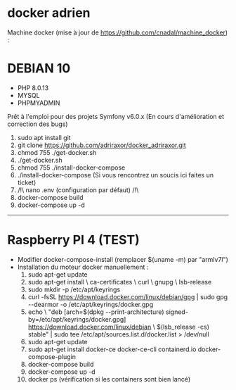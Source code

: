 # docker adrien

Machine docker (mise à jour de https://github.com/cnadal/machine_docker) :

# DEBIAN 10 

- PHP 8.0.13 
- MYSQL
- PHPMYADMIN

Prêt à l'emploi pour des projets Symfony v6.0.x (En cours d'amélioration et correction des bugs) 


1) sudo apt install git
2) git clone https://github.com/adriraxor/docker_adriraxor.git
3) chmod 755 ./get-docker.sh 
4) ./get-docker.sh
5) chmod 755 ./install-docker-compose
6) ./install-docker-compose (Si vous rencontrez un soucis ici faites un ticket) 
7) /!\ nano .env (configuration par défaut) /!\
8) docker-compose build
9) docker-compose up -d


---------------------------------------------------------------------------------------------------------------------------------------------------------

# Raspberry PI 4 (TEST)

- Modifier docker-compose-install (remplacer $(uname -m) par "armlv7l")
- Installation du moteur docker manuellement :
    1) sudo apt-get update
    2) sudo apt-get install \ ca-certificates \ curl \ gnupg \ lsb-release
    3) sudo mkdir -p /etc/apt/keyrings
    4) curl -fsSL https://download.docker.com/linux/debian/gpg | sudo gpg --dearmor -o /etc/apt/keyrings/docker.gpg
    5) echo \ "deb [arch=$(dpkg --print-architecture) signed-by=/etc/apt/keyrings/docker.gpg] https://download.docker.com/linux/debian \ $(lsb_release -cs) stable" | sudo tee /etc/apt/sources.list.d/docker.list > /dev/null
    6) sudo apt-get update
    7) sudo apt-get install docker-ce docker-ce-cli containerd.io docker-compose-plugin
    8) docker-compose build
    9) docker-compose up -d
    10) docker ps (vérification si les containers sont bien lancé)
